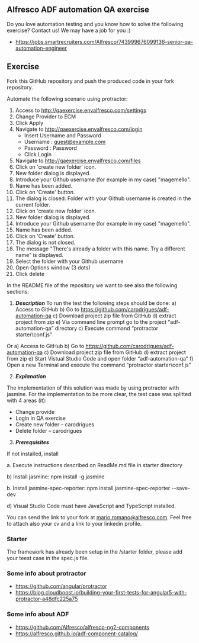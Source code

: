 ## Alfresco ADF automation QA exercise

Do you love automation testing and you know how to solve the following exercise? Contact us! We may have a job for you :)
* https://jobs.smartrecruiters.com/Alfresco/743999676099136-senior-qa-automation-engineer

## Exercise
Fork this GitHub repository and push the produced code in your fork repository. 

Automate the following scenario using protractor:

1. Access to http://qaexercise.envalfresco.com/settings
2. Change Provider to ECM
3. Click Apply
4. Navigate to http://qaexercise.envalfresco.com/login
    - Insert Username and Password
    - Username : guest@example.com
    - Password : Password
    - Click Login
5. Navigate to http://qaexercise.envalfresco.com/files
6. Click on 'create new folder' icon.
7. New folder dialog is displayed.
8. Introduce your Github username (for example in my case) "magemello".
9. Name has been added.
10. Click on 'Create' button.
11. The dialog is closed. Folder with your Github username is created in the current folder.
12. Click on 'create new folder' icon.
13. New folder dialog is displayed.
14. Introduce your Github username (for example in my case) "magemello".
15. Name has been added.
16. Click on 'Create' button.
17. The dialog is not closed.
18. The message "There's already a folder with this name. Try a different name" is displayed.
19. Select the folder with your Github username
20. Open Options window (3 dots)
21. Click delete

In the README file of the repository we want to see also the following sections:

1. ***Description*** 
To run the test the following steps should be done:
a) Access to GitHub 
b) Go to https://github.com/carodrigues/adf-automation-qa
c) Download project zip file from GitHub
d) extract project from zip
e) Via command line prompt go to the project “adf-automation-qa” directory 
c) Execute command “protractor starter\conf.js” 
 
Or
a) Access to GitHub 
b) Go to https://github.com/carodrigues/adf-automation-qa
c) Download project zip file from GitHub
d) extract project from zip 
e) Start Vistual Studio Code and open folder “adf-automation-qa”
f) Open a new Terminal  and execute the command “protractor starter\conf.js”


2. ***Explanation*** 

The implementation of this solution was made by using protractor with jasmine. 
For the implementation to be more clear, the test case was splitted with 4 areas (it):

* Change provide
* Login in QA exercise
* Create new folder – carodrigues
* Delete folder – carodrigues


3. ***Prerequisites***

If not installed, install

a. Execute instructions described on ReadMe.md file in starter directory  

b) Install jasmine: npm install -g jasmine

b. Install jasmine-spec-reporter: npm install jasmine-spec-reporter --save-dev

d) Visual Studio Code must have JavaScript and TypeScript installed. 



You can send the link to your fork at mario.romano@alfresco.com. Feel free to attach also your cv and a link to your linkedin profile.

### Starter
The framework has already been setup in the /starter folder, please add your teest case in the spec.js file. 

### Some info about protractor
* https://github.com/angular/protractor
* https://blog.cloudboost.io/building-your-first-tests-for-angular5-with-protractor-a48dfc225a75

### Some info about ADF
* https://github.com/Alfresco/alfresco-ng2-components
* https://alfresco.github.io/adf-component-catalog/
